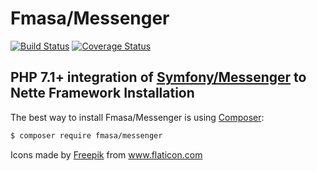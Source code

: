 Fmasa/Messenger
======
[![Build Status](https://travis-ci.org/fmasa/messenger.svg?branch=master)](https://travis-ci.org/fmasa/messenger)
[![Coverage Status](https://coveralls.io/repos/github/fmasa/messenger/badge.svg?branch=master)](https://coveralls.io/github/fmasa/messenger?branch=master)

PHP 7.1+ integration of [Symfony/Messenger](https://symfony.com/doc/current/messenger.html) to Nette Framework
Installation
------------

The best way to install Fmasa/Messenger is using  [Composer](http://getcomposer.org/):

```sh
$ composer require fmasa/messenger
```

<div>Icons made by <a href="https://www.flaticon.com/authors/freepik" title="Freepik">Freepik</a>
from <a href="https://www.flaticon.com/" title="Flaticon">www.flaticon.com</a></div>
